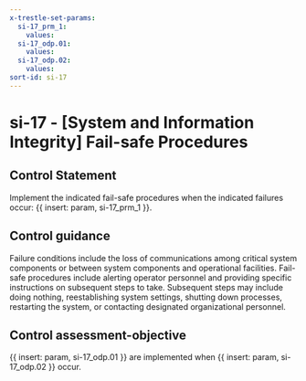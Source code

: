 ```yaml
---
x-trestle-set-params:
  si-17_prm_1:
    values:
  si-17_odp.01:
    values:
  si-17_odp.02:
    values:
sort-id: si-17
---
```


# si-17 - \[System and Information Integrity\] Fail-safe Procedures

## Control Statement

Implement the indicated fail-safe procedures when the indicated failures occur: {{ insert: param, si-17_prm_1 }}.

## Control guidance

Failure conditions include the loss of communications among critical system components or between system components and operational facilities. Fail-safe procedures include alerting operator personnel and providing specific instructions on subsequent steps to take. Subsequent steps may include doing nothing, reestablishing system settings, shutting down processes, restarting the system, or contacting designated organizational personnel.

## Control assessment-objective

{{ insert: param, si-17_odp.01 }} are implemented when {{ insert: param, si-17_odp.02 }} occur.
